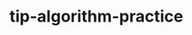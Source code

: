 # tip-algorithm-practice

<!-- This directory hosts the algorithm practice problems I complete during the September 2022 Technical Intervew Prep (TIP) -->

<!-- LINK TO TRELLO BOARD -->
<!-- https://trello.com/b/DiBf6jrs/sept-2022-projects -->
